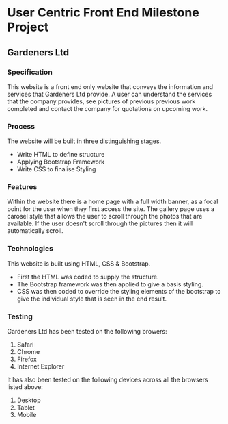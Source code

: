 # User Centric Front End Milestone Project

## Gardeners Ltd

### Specification
This website is a front end only website that conveys the information and services that Gardeners Ltd provide. A user can understand the services that the company provides, see pictures of previous previous work completed and contact the company for quotations on upcoming work.

### Process
The website will be built in three distinguishing stages. 
  - Write HTML to define structure
  - Applying Bootstrap Framework
  - Write CSS to finalise Styling

### Features
Within the website there is  a home page with a full width banner, as a focal point for the user when they first access the site. The gallery page uses a carosel style that allows the user to scroll through the photos that are available. If the user doesn't scroll through the pictures then it will automatically scroll.

### Technologies
This website is built using HTML, CSS & Bootstrap. 
  - First the HTML was coded to supply the structure.
  - The Bootstrap framework was then applied to give a basis styling.
  - CSS was then coded to override the styling elements of the bootstrap to give the individual style that is seen in the end result.

### Testing
Gardeners Ltd has been tested on the following browers:
  1. Safari
  2. Chrome
  3. Firefox
  4. Internet Explorer
  
 It has also been tested on the following devices across all the browsers listed above:
  1. Desktop
  2. Tablet
  3. Mobile
